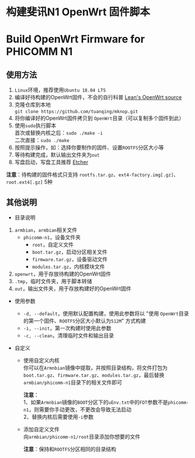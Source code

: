 # 构建斐讯N1 OpenWrt 固件脚本
# Build OpenWrt Firmware for PHICOMM N1


## 使用方法

1. `Linux`环境，推荐使用`Ubuntu 18.04 LTS`
2. 编译好待构建的OpenWrt固件，不会的自行科普 [Lean's OpenWrt source](https://github.com/coolsnowwolf/lede "Lean's OpenWrt source")
3. 克隆仓库到本地<br>
`git clone https://github.com/tuanqing/mknop.git`
4. 将你编译好的OpenWrt固件拷贝到 `OpenWrt`目录（可以复制多个固件到此）
5. 使用`sudo`执行脚本<br>
首次或替换内核之后：`sudo ./make -i`<br>
二次直接：`sudo ./make`
6. 按照提示操作，如：选择你要制作的固件、设置`ROOTFS`分区大小等
7. 等待构建完成，默认输出文件夹为`out`
8. 写盘启动，写盘工具推荐 [Etcher](https://github.com/balena-io/etcher/releases/download/v1.5.80/balenaEtcher-Portable-1.5.80.exe)

**注意**：待构建的固件格式只支持 `rootfs.tar.gz`、`ext4-factory.img[.gz]`、`root.ext4[.gz]` 5种


## 其他说明

* 目录说明
1. `armbian`，`armbian`相关文件
   * `phicomm-n1`，设备文件夹
      * `root`，自定义文件
      * `boot.tar.gz`，启动分区相关文件
      * `firmware.tar.gz`，设备驱动文件
      * `modules.tar.gz`，内核模块文件
2. `openwrt`，用于存放待构建的OpenWrt固件
3. `.tmp`，临时文件夹，用于脚本转储
4. `out`，输出文件夹，用于存放构建好的OpenWrt固件

* 使用参数
   * `-d, --default`，使用默认配置构建，使用此参数将以 "使用 `OpenWrt`目录的第一个固件、`ROOTFS`分区大小默认为`512M`" 方式构建 
   * `-i, --init`，第一次构建时使用此参数
   * `-c, --clean`，清理临时文件和输出目录

* 自定义
   * 使用自定义内核<br>
     你可以在`Armnbian`镜像中提取，并按照目录结构，将文件打包为 `boot.tar.gz`、`firmware.tar.gz`、`modules.tar.gz`，最后替换 `armbian/phicomm-n1`目录下的相关文件即可

     **注意**：<br>
     1、如果`Armnbian`镜像的`BOOT`分区下的`uEnv.txt`中的`FDT`参数不是`phicomm-n1`，则需要你手动更改，不更改会导致无法启动<br>
     2、替换内核后需要使用`-i`参数

   * 添加自定义文件<br>
      向`armbian/phicomm-n1/root`目录添加你想要的文件

      **注意**：保持和`ROOTFS`分区相同的目录结构
